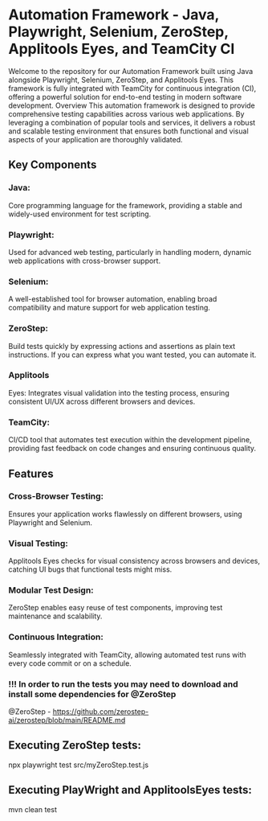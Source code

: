 # Automation Framework - Java, Playwright, Selenium, ZeroStep, Applitools Eyes, and TeamCity CI

Welcome to the repository for our Automation Framework built using Java alongside Playwright, Selenium, ZeroStep, and Applitools Eyes. This framework is fully integrated with TeamCity for continuous integration (CI), offering a powerful solution for end-to-end testing in modern software development.
Overview
This automation framework is designed to provide comprehensive testing capabilities across various web applications. By leveraging a combination of popular tools and services, it delivers a robust and scalable testing environment that ensures both functional and visual aspects of your application are thoroughly validated.

## Key Components
### Java: 
Core programming language for the framework, providing a stable and widely-used environment for test scripting.
### Playwright: 
Used for advanced web testing, particularly in handling modern, dynamic web applications with cross-browser support.
### Selenium: 
A well-established tool for browser automation, enabling broad compatibility and mature support for web application testing.
### ZeroStep: 
Build tests quickly by expressing actions and assertions as plain text instructions. If you can express what you want tested, you can automate it.
### Applitools 
Eyes: Integrates visual validation into the testing process, ensuring consistent UI/UX across different browsers and devices.
### TeamCity:
CI/CD tool that automates test execution within the development pipeline, providing fast feedback on code changes and ensuring continuous quality.

## Features
### Cross-Browser Testing: 
Ensures your application works flawlessly on different browsers, using Playwright and Selenium.
### Visual Testing: 
Applitools Eyes checks for visual consistency across browsers and devices, catching UI bugs that functional tests might miss.
### Modular Test Design: 
ZeroStep enables easy reuse of test components, improving test maintenance and scalability.
### Continuous Integration: 
Seamlessly integrated with TeamCity, allowing automated test runs with every code commit or on a schedule.

### !!! In order to run the tests you may need to download and install some dependencies for @ZeroStep
@ZeroStep - https://github.com/zerostep-ai/zerostep/blob/main/README.md


## Executing ZeroStep tests:
npx playwright test src/myZeroStep.test.js

## Executing PlayWright and ApplitoolsEyes tests:
mvn clean test

